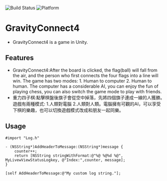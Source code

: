 ![Build Status](https://img.shields.io/badge/build-%20passing%20-brightgreen.svg)
![Platform](https://img.shields.io/badge/Platform-%20Unity%20-blue.svg)

# GravityConnect4 

- GravityConnect4 is a game in Unity.

## Features

- GravityConnect4:After the board is clicked, the flag(ball) will fall from the air, and the person who first connects the four flags into a line will win. The game has two modes: 1. Human to computer 2. Human to human. The computer has a considerable AI, you can enjoy the fun of playing chess, you can also switch the game mode to play with friends.
- 重力四子棋:點擊棋盤後旗子會從空中掉落，先將四個旗子連成一線的人獲勝。遊戲有兩種模式: 1.人類對電腦 2.人類對人類。電腦擁有可觀的AI，可以享受下棋的樂趣，也可以切換遊戲模式改成和朋友一起同樂。

## Usage

```obj-c
#import "Log.h"

- (NSString*)AddHeaderToMessage:(NSString*)message {
    counter++;
    return [NSString stringWithFormat:@"%@ %@%d %@", MyLivewViewStatusLogkey, @"Index:",counter, message];
}

[self AddHeaderToMessage:@"My custom log string."];
```
